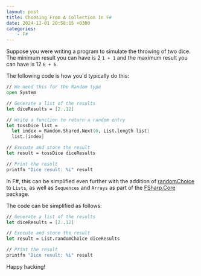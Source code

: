 ```yaml
---
layout: post
title: Choosing From A Collection In F#
date: 2024-12-01 20:58:15 +0300
categories:
    - F#
---
```


Suppose you were writing a program to simulate the throwing of two dice. The minimum result you can have is 2 `1 + 1` and the maximum result you can have is 12 `6 + 6`.

The following code is how you'd typically do this:

```fsharp
// We need this for the Random type
open System

// Generate a list of the results
let diceResults = [2..12]

// Write a function to return a random entry
let tossDice list = 
  let index = Random.Shared.Next(0, List.length list)
  list.[index]

// Execute and store the result
let result = tossDice diceResults

// Print the result
printfn "Dice result: %i" result
```

In F#, this can be simplified even further with the addition of [randomChoice](https://fsharp.github.io/fsharp-core-docs/reference/fsharp-collections-listmodule.html#randomChoice) to `Lists`, as well as `Sequences` and `Arrays` as part of the [FSharp.Core](https://fsharp.github.io/fsharp-core-docs/) package.

The code can be simplified as follows:

```fsharp
// Generate a list of the results
let diceResults = [2..12]

// Execute and store the result
let result = List.randomChoice diceResults

// Print the result
printfn "Dice result: %i" result
```

Happy hacking!
